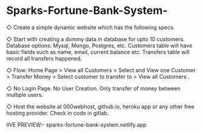 # Sparks-Fortune-Bank-System-

◇ Create a simple dynamic website which has the following specs. 

◇ Start with creating a dummy data in database for upto 10  customers. Database options: Mysql, Mongo, Postgres, etc.  Customers table will have basic fields such as name, email,  current balance etc. Transfers table will record all transfers  happened. 

◇ Flow: Home Page > View all Customers > Select and View one  Customer > Transfer Money > Select customer to transfer to >  View all Customers .  

◇ No Login Page. No User Creation. Only transfer of money  between multiple users.  

◇ Host the website at 000webhost, github.io, heroku app or any  other free hosting provider. Check in code in gitlab.

lIVE PREVIEW:- sparks-fortune-bank-system.netlify.app
